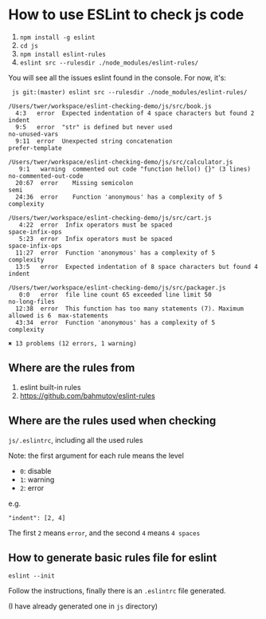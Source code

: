 How to use ESLint to check js code
==================================

1. `npm install -g eslint`
2. `cd js`
3. `npm install eslint-rules`
4. `eslint src --rulesdir ./node_modules/eslint-rules/`

You will see all the issues eslint found in the console. For now, it's:

```
 js git:(master) eslint src --rulesdir ./node_modules/eslint-rules/

/Users/twer/workspace/eslint-checking-demo/js/src/book.js
  4:3   error  Expected indentation of 4 space characters but found 2  indent
  9:5   error  "str" is defined but never used                         no-unused-vars
  9:11  error  Unexpected string concatenation                         prefer-template

/Users/twer/workspace/eslint-checking-demo/js/src/calculator.js
   9:1   warning  commented out code "function hello() {}" (3 lines)  no-commented-out-code
  20:67  error    Missing semicolon                                   semi
  24:36  error    Function 'anonymous' has a complexity of 5          complexity

/Users/twer/workspace/eslint-checking-demo/js/src/cart.js
   4:22  error  Infix operators must be spaced                          space-infix-ops
   5:23  error  Infix operators must be spaced                          space-infix-ops
  11:27  error  Function 'anonymous' has a complexity of 5              complexity
  13:5   error  Expected indentation of 8 space characters but found 4  indent

/Users/twer/workspace/eslint-checking-demo/js/src/packager.js
   0:0   error  file line count 65 exceeded line limit 50                        no-long-files
  12:38  error  This function has too many statements (7). Maximum allowed is 6  max-statements
  43:34  error  Function 'anonymous' has a complexity of 5                       complexity

✖ 13 problems (12 errors, 1 warning)
```

Where are the rules from
------------------------

1. eslint built-in rules
2. https://github.com/bahmutov/eslint-rules

Where are the rules used when checking
--------------------------------------

`js/.eslintrc`, including all the used rules

Note: the first argument for each rule means the level

- `0`: disable
- `1`: warning
- `2`: error

e.g.

```
"indent": [2, 4]
```

The first `2` means `error`, and the second `4` means `4 spaces`

How to generate basic rules file for eslint
-------------------------------------------

`eslint --init`

Follow the instructions, finally there is an `.eslintrc` file generated.

(I have already generated one in `js` directory)
